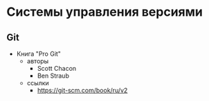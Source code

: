 # Системы управления версиями

## Git

* Книга "Pro Git"
  * авторы
    * Scott Chacon
    * Ben Straub
  * ссылки
    * https://git-scm.com/book/ru/v2
